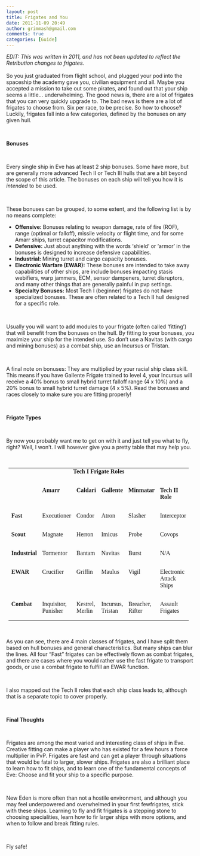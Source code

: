 ```yaml
---
layout: post
title: Frigates and You
date: 2011-11-09 20:49
author: grimmash@gmail.com
comments: true
categories: [Guide]
---
```

<p><em>EDIT: This was written in 2011, and has not been updated to reflect the Retribution changes to frigates.</em><br /><br />So you just graduated from flight school, and plugged your pod into the spaceship the academy gave you, civilian equipment and all. Maybe you accepted a mission to take out some pirates, and found out that your ship seems a little… underwhelming. The good news is, there are a lot of frigates that you can very quickly upgrade to. The bad news is there are a lot of frigates to choose from. Six per race, to be precise. So how to choose? Luckily, frigates fall into a few categories, defined by the bonuses on any given hull.</p><p></p><p><br /></p><p><b>Bonuses</b></p><p><br /></p><p>Every single ship in Eve has at least 2 ship bonuses. Some have more, but are generally more advanced Tech II or Tech III hulls that are a bit beyond the scope of this article. The bonuses on each ship will tell you how it is <i>intended</i> to be used.</p><p><br /></p><p>These bonuses can be grouped, to some extent, and the following list is by no means complete:</p><p></p><ul><li><b>Offensive: </b>Bonuses relating to weapon damage, rate of fire (ROF), range (optimal or falloff), missile velocity or flight time, and for some Amarr ships, turret capacitor modifications.</li><li><b>Defensive:</b> Just about anything with the words ‘shield’ or ‘armor’ in the bonuses is designed to increase defensive capabilities.</li><li><b>Industrial:</b> Mining turret and cargo capacity bonuses.</li><li><b>Electronic Warfare (EWAR):</b> These bonuses are intended to take away capabilities of other ships, are include bonuses impacting stasis webifiers, warp jammers, ECM, sensor dampeners, turret disruptors, and many other things that are generally painful in pvp settings.</li><li><b>Specialty Bonuses:</b> Most Tech I (beginner) frigates do not have specialized bonuses. These are often related to a Tech II hull designed for a specific role.</li></ul><br /><p>Usually you will want to add modules to your frigate (often called ‘fitting’) that will benefit from the bonuses on the hull. By fitting to your bonuses, you maximize your ship for the intended use. So don’t use a Navitas (with cargo and mining bonuses) as a combat ship, use an Incursus or Tristan.</p><p><br /></p><p>A final note on bonuses: They are multiplied by your racial ship class skill. This means if you have Gallente Frigate trained to level 4, your Incursus will receive a 40% bonus to small hybrid turret falloff range (4 x 10%) and a 20% bonus to small hybrid turret damage (4 x 5%). Read the bonuses and races closely to make sure you are fitting properly!</p><p><br /></p><p><b>Frigate Types</b></p><p><br /></p><p>By now you probably want me to get on with it and just tell you what to fly, right? Well, I won’t. I will however give you a pretty table that may help you.</p><p><br /></p><table border="0" cellpadding="0" cellspacing="0" style="border-collapse: collapse; margin-left: 4.65pt; width: 483px;"><tbody><tr style="height: 15.0pt; mso-yfti-firstrow: yes; mso-yfti-irow: 0;">   <td colspan="6" style="height: 15.0pt; padding: 0in 5.4pt 0in 5.4pt; width: 483.0pt;" valign="top" width="483"><div align="center" style="text-align: center;"><b><span style="font-family: Calibri;">Tech I Frigate Roles</span></b></p></td>  </tr><tr style="height: 15.0pt; mso-yfti-irow: 1;">   <td style="height: 15.0pt; padding: 0in 5.4pt 0in 5.4pt; width: 93.0pt;" valign="top" width="93"></td>   <td style="height: 15.0pt; padding: 0in 5.4pt 0in 5.4pt; width: 65.0pt;" valign="top" width="65"><p><b><span style="font-family: Calibri;">Amarr</span></b></p></td>   <td style="height: 15.0pt; padding: 0in 5.4pt 0in 5.4pt; width: 65.0pt;" valign="top" width="65"><p><b><span style="font-family: Calibri;">Caldari</span></b></p></td>   <td style="height: 15.0pt; padding: 0in 5.4pt 0in 5.4pt; width: 65.0pt;" valign="top" width="65"><p><b><span style="font-family: Calibri;">Gallente</span></b></p></td>   <td style="height: 15.0pt; padding: 0in 5.4pt 0in 5.4pt; width: 65.0pt;" valign="top" width="65"><p><b><span style="font-family: Calibri;">Minmatar</span></b></p></td>   <td style="height: 15.0pt; padding: 0in 5.4pt 0in 5.4pt; width: 130.0pt;" valign="top" width="130"><p><b><span style="font-family: Calibri;">Tech II   Role</span></b></p></td>  </tr><tr style="height: 15.0pt; mso-yfti-irow: 2;">   <td style="height: 15.0pt; padding: 0in 5.4pt 0in 5.4pt; width: 93.0pt;" valign="top" width="93"><p><b><span style="font-family: Calibri;">Fast</span></b></p></td>   <td style="height: 15.0pt; padding: 0in 5.4pt 0in 5.4pt; width: 65.0pt;" valign="top" width="65"><p><span style="font-family: Calibri;">Executioner</span></p></td>   <td style="height: 15.0pt; padding: 0in 5.4pt 0in 5.4pt; width: 65.0pt;" valign="top" width="65"><p><span style="font-family: Calibri;">Condor</span></p></td>   <td style="height: 15.0pt; padding: 0in 5.4pt 0in 5.4pt; width: 65.0pt;" valign="top" width="65"><p><span style="font-family: Calibri;">Atron</span></p></td>   <td style="height: 15.0pt; padding: 0in 5.4pt 0in 5.4pt; width: 65.0pt;" valign="top" width="65"><p><span style="font-family: Calibri;">Slasher</span></p></td>   <td style="height: 15.0pt; padding: 0in 5.4pt 0in 5.4pt; width: 130.0pt;" valign="top" width="130"><p><span style="font-family: Calibri;">Interceptor</span></p></td>  </tr><tr style="height: 15.0pt; mso-yfti-irow: 3;">   <td style="height: 15.0pt; padding: 0in 5.4pt 0in 5.4pt; width: 93.0pt;" valign="top" width="93"><p><b><span style="font-family: Calibri;">Scout</span></b></p></td>   <td style="height: 15.0pt; padding: 0in 5.4pt 0in 5.4pt; width: 65.0pt;" valign="top" width="65"><p><span style="font-family: Calibri;">Magnate</span></p></td>   <td style="height: 15.0pt; padding: 0in 5.4pt 0in 5.4pt; width: 65.0pt;" valign="top" width="65"><p><span style="font-family: Calibri;">Herron</span></p></td>   <td style="height: 15.0pt; padding: 0in 5.4pt 0in 5.4pt; width: 65.0pt;" valign="top" width="65"><p><span style="font-family: Calibri;">Imicus</span></p></td>   <td style="height: 15.0pt; padding: 0in 5.4pt 0in 5.4pt; width: 65.0pt;" valign="top" width="65"><p><span style="font-family: Calibri;">Probe</span></p></td>   <td style="height: 15.0pt; padding: 0in 5.4pt 0in 5.4pt; width: 130.0pt;" valign="top" width="130"><p><span style="font-family: Calibri;">Covops</span></p></td>  </tr><tr style="height: 15.0pt; mso-yfti-irow: 4;">   <td style="height: 15.0pt; padding: 0in 5.4pt 0in 5.4pt; width: 93.0pt;" valign="top" width="93"><p><b><span style="font-family: Calibri;">Industrial</span></b></p></td>   <td style="height: 15.0pt; padding: 0in 5.4pt 0in 5.4pt; width: 65.0pt;" valign="top" width="65"><p><span style="font-family: Calibri;">Tormentor</span></p></td>   <td style="height: 15.0pt; padding: 0in 5.4pt 0in 5.4pt; width: 65.0pt;" valign="top" width="65"><p><span style="font-family: Calibri;">Bantam</span></p></td>   <td style="height: 15.0pt; padding: 0in 5.4pt 0in 5.4pt; width: 65.0pt;" valign="top" width="65"><p><span style="font-family: Calibri;">Navitas</span></p></td>   <td style="height: 15.0pt; padding: 0in 5.4pt 0in 5.4pt; width: 65.0pt;" valign="top" width="65"><p><span style="font-family: Calibri;">Burst</span></p></td>   <td style="height: 15.0pt; padding: 0in 5.4pt 0in 5.4pt; width: 130.0pt;" valign="top" width="130"><p><span style="font-family: Calibri;">N/A</span></p></td>  </tr><tr style="height: 15.0pt; mso-yfti-irow: 5;">   <td style="height: 15.0pt; padding: 0in 5.4pt 0in 5.4pt; width: 93.0pt;" valign="top" width="93"><p><b><span style="font-family: Calibri;">EWAR</span></b></p></td>   <td style="height: 15.0pt; padding: 0in 5.4pt 0in 5.4pt; width: 65.0pt;" valign="top" width="65"><p><span style="font-family: Calibri;">Crucifier</span></p></td>   <td style="height: 15.0pt; padding: 0in 5.4pt 0in 5.4pt; width: 65.0pt;" valign="top" width="65"><p><span style="font-family: Calibri;">Griffin</span></p></td>   <td style="height: 15.0pt; padding: 0in 5.4pt 0in 5.4pt; width: 65.0pt;" valign="top" width="65"><p><span style="font-family: Calibri;">Maulus</span></p></td>   <td style="height: 15.0pt; padding: 0in 5.4pt 0in 5.4pt; width: 65.0pt;" valign="top" width="65"><p><span style="font-family: Calibri;">Vigil</span></p></td>   <td style="height: 15.0pt; padding: 0in 5.4pt 0in 5.4pt; width: 130.0pt;" valign="top" width="130"><p><span style="font-family: Calibri;">Electronic   Attack Ships</span></p></td>  </tr><tr style="height: 30.0pt; mso-yfti-irow: 6; mso-yfti-lastrow: yes;">   <td style="height: 30.0pt; padding: 0in 5.4pt 0in 5.4pt; width: 93.0pt;" valign="top" width="93"><p><b><span style="font-family: Calibri;">Combat</span></b></p></td>   <td style="height: 30.0pt; padding: 0in 5.4pt 0in 5.4pt; width: 65.0pt;" valign="top" width="65"><p><span style="font-family: Calibri;">Inquisitor,   Punisher</span></p></td>   <td style="height: 30.0pt; padding: 0in 5.4pt 0in 5.4pt; width: 65.0pt;" valign="top" width="65"><p><span style="font-family: Calibri;">Kestrel,   Merlin</span></p></td>   <td style="height: 30.0pt; padding: 0in 5.4pt 0in 5.4pt; width: 65.0pt;" valign="top" width="65"><p><span style="font-family: Calibri;">Incursus,   Tristan</span></p></td>   <td style="height: 30.0pt; padding: 0in 5.4pt 0in 5.4pt; width: 65.0pt;" valign="top" width="65"><p><span style="font-family: Calibri;">Breacher,   Rifter</span></p></td>   <td style="height: 30.0pt; padding: 0in 5.4pt 0in 5.4pt; width: 130.0pt;" valign="top" width="130"><p><span style="font-family: Calibri;">Assault   Frigates</span></p></td>  </tr></tbody></table><p><br /></p><p>As you can see, there are 4 main classes of frigates, and I have split them based on hull bonuses and general characteristics. But many ships can blur the lines. All four “Fast” frigates can be effectively flown as combat frigates, and there are cases where you would rather use the fast frigate to transport goods, or use a combat frigate to fulfill an EWAR function.</p><p><br /></p><p>I also mapped out the Tech II roles that each ship class leads to, although that is a separate topic to cover properly.</p><p><br /></p><p><b>Final Thoughts</b></p><p><br /></p><p>Frigates are among the most varied and interesting class of ships in Eve. Creative fitting can make a player who has existed for a few hours a force multiplier in PvP. Frigates are fast and can get a player through situations that would be fatal to larger, slower ships. Frigates are also a brilliant place to learn how to fit ships, and to learn one of the fundamental concepts of Eve: Choose and fit your ship to a specific purpose.</p><p><br /></p><p>New Eden is more often than not a hostile environment, and although you may feel underpowered and overwhelmed in your first fewfrigates, stick with these ships. Learning to fly and fit frigates is a stepping stone to choosing specialities, learn how to fir larger ships with more options, and when to follow and break fitting rules.</p><p><br /></p><p>Fly safe!</p>
